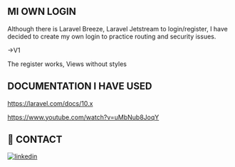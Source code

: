 
## MI OWN LOGIN

Although there is Laravel Breeze, Laravel Jetstream to login/register, I have decided to create my own login to practice routing and security issues.

->V1

The register works, Views without styles
## DOCUMENTATION I HAVE USED 

https://laravel.com/docs/10.x

https://www.youtube.com/watch?v=uMbNub8JoqY
## 🔗 CONTACT

[![linkedin](https://img.shields.io/badge/linkedin-0A66C2?style=for-the-badge&logo=linkedin&logoColor=white)](https://www.linkedin.com/in/aleksander-trujillo-90a066299/)

